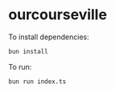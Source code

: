 # ourcourseville

To install dependencies:

```bash
bun install
```

To run:

```bash
bun run index.ts
```
